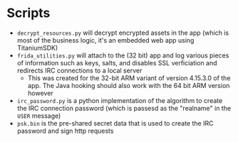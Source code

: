 # Scripts

- `decrypt_resources.py` will decrypt encrypted assets in the app (which is most of the business logic, it's an embedded web app using TitaniumSDK)
- `frida_utilities.py` will attach to the (32 bit) app and log various pieces of information such as keys, salts, and disables SSL verficiation and redirects IRC connections to a local server
  + This was created for the 32-bit ARM variant of version 4.15.3.0 of the app. The Java hooking should also work with the 64 bit ARM version however
- `irc_password.py` is a python implementation of the algorithm to create the IRC connection password (which is passesd as the "realname" in the `USER` message)
- `psk.bin` is the pre-shared secret data that is used to create the IRC password and sign http requests